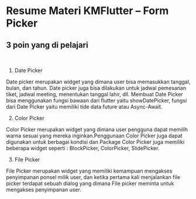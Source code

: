 # Resume Materi KMFlutter – Form Picker

## 3 poin yang di pelajari
<br>

1. Date Picker
<p>
Date picker merupakan widget yang dimana user bisa memasukkan tanggal, bulan, dan tahun. Date picker juga bisa dilakukan untuk jadwal pemesanan tiket, jadwal meeting, menentukan tanggal lahir, dll. Membuat Date Picker bisa menggunakan fungsi bawaan dari flutter yaitu showDatePicker, fungsi dari Date Picker yaitu memiliki tide data future atau Async-Await.
<p>


2. Color Picker
<p>
Color Picker merupakan widget yang dimana user pengguna dapat memilih warna sesuai yang mereka inginkan.Penggunaan Color Picker juga dapat digunakan untuk berbagai kondisi dan Package Color Picker juga memiliki beberapa widget seperti : BlockPicker, ColorPicker, SlidePicker.
<p>

3. File Picker
<p>
File Picker merupakan widget yang memiliki kemampuan mengakses penyimpanan ponsel milik user, dan ketika pertama kali menjalankan file picker terdapat sebuah dialog yang dimana File picker meminta untuk mengakses penyimpanan user.
<p>